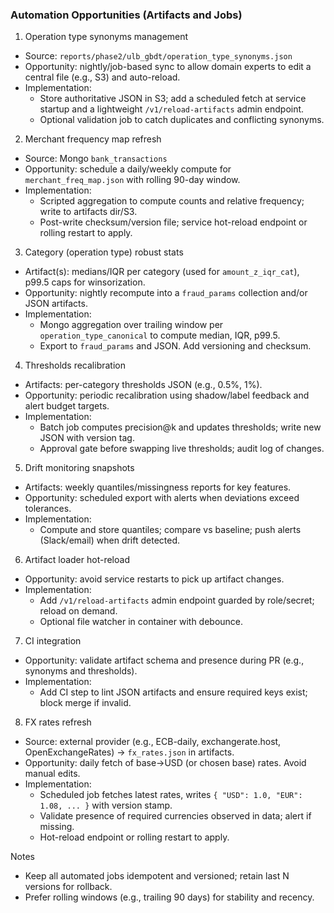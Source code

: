 ### Automation Opportunities (Artifacts and Jobs)

1) Operation type synonyms management
- Source: `reports/phase2/ulb_gbdt/operation_type_synonyms.json`
- Opportunity: nightly/job-based sync to allow domain experts to edit a central file (e.g., S3) and auto-reload.
- Implementation:
  - Store authoritative JSON in S3; add a scheduled fetch at service startup and a lightweight `/v1/reload-artifacts` admin endpoint.
  - Optional validation job to catch duplicates and conflicting synonyms.

2) Merchant frequency map refresh
- Source: Mongo `bank_transactions`
- Opportunity: schedule a daily/weekly compute for `merchant_freq_map.json` with rolling 90-day window.
- Implementation:
  - Scripted aggregation to compute counts and relative frequency; write to artifacts dir/S3.
  - Post-write checksum/version file; service hot-reload endpoint or rolling restart to apply.

3) Category (operation type) robust stats
- Artifact(s): medians/IQR per category (used for `amount_z_iqr_cat`), p99.5 caps for winsorization.
- Opportunity: nightly recompute into a `fraud_params` collection and/or JSON artifacts.
- Implementation:
  - Mongo aggregation over trailing window per `operation_type_canonical` to compute median, IQR, p99.5.
  - Export to `fraud_params` and JSON. Add versioning and checksum.

4) Thresholds recalibration
- Artifacts: per-category thresholds JSON (e.g., 0.5%, 1%).
- Opportunity: periodic recalibration using shadow/label feedback and alert budget targets.
- Implementation:
  - Batch job computes precision@k and updates thresholds; write new JSON with version tag.
  - Approval gate before swapping live thresholds; audit log of changes.

5) Drift monitoring snapshots
- Artifacts: weekly quantiles/missingness reports for key features.
- Opportunity: scheduled export with alerts when deviations exceed tolerances.
- Implementation:
  - Compute and store quantiles; compare vs baseline; push alerts (Slack/email) when drift detected.

6) Artifact loader hot-reload
- Opportunity: avoid service restarts to pick up artifact changes.
- Implementation:
  - Add `/v1/reload-artifacts` admin endpoint guarded by role/secret; reload on demand.
  - Optional file watcher in container with debounce.

7) CI integration
- Opportunity: validate artifact schema and presence during PR (e.g., synonyms and thresholds).
- Implementation:
  - Add CI step to lint JSON artifacts and ensure required keys exist; block merge if invalid.

8) FX rates refresh
- Source: external provider (e.g., ECB-daily, exchangerate.host, OpenExchangeRates) → `fx_rates.json` in artifacts.
- Opportunity: daily fetch of base→USD (or chosen base) rates. Avoid manual edits.
- Implementation:
  - Scheduled job fetches latest rates, writes `{ "USD": 1.0, "EUR": 1.08, ... }` with version stamp.
  - Validate presence of required currencies observed in data; alert if missing.
  - Hot-reload endpoint or rolling restart to apply.

Notes
- Keep all automated jobs idempotent and versioned; retain last N versions for rollback.
- Prefer rolling windows (e.g., trailing 90 days) for stability and recency.

